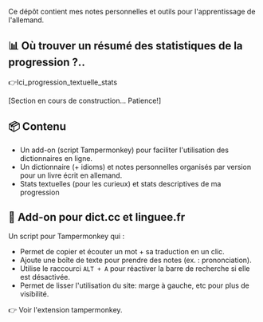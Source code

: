 Ce dépôt contient mes notes personnelles et outils pour l'apprentissage de l'allemand.

## 📊 Où trouver un résumé des statistiques de la progression ?.. 

👉Ici_progression_textuelle_stats

[Section en cours de construction... Patience!]

## 📦 Contenu

- Un add-on (script Tampermonkey) pour faciliter l'utilisation des dictionnaires en ligne.
- Un dictionnaire (+ idioms) et notes personnelles organisés par version pour un livre écrit en allemand.
- Stats textuelles (pour les curieux) et stats descriptives de ma progression

## 🧩 Add-on pour dict.cc et linguee.fr

Un script pour Tampermonkey qui :

- Permet de copier et écouter un mot + sa traduction en un clic.
- Ajoute une boîte de texte pour prendre des notes (ex. : prononciation).
- Utilise le raccourci `ALT + A` pour réactiver la barre de recherche si elle est désactivée.
- Permet de lisser l'utilisation du site: marge à gauche, etc pour plus de visibilité.

👉 Voir l'extension tampermonkey.
